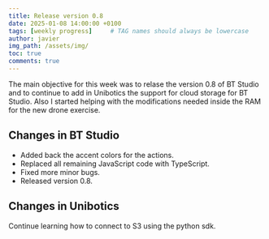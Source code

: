 ```yaml
---
title: Release version 0.8
date: 2025-01-08 14:00:00 +0100
tags: [weekly progress]     # TAG names should always be lowercase
author: javier
img_path: /assets/img/
toc: true
comments: true
---
```


The main objective for this week was to relase the version 0.8 of BT Studio and to continue to add in Unibotics the support for cloud storage for BT Studio. Also I started helping with the modifications needed inside the RAM for the new drone exercise.

## Changes in BT Studio

- Added back the accent colors for the actions.
- Replaced all remaining JavaScript code with TypeScript.
- Fixed more minor bugs.
- Released version 0.8.

## Changes in Unibotics

Continue learning how to connect to S3 using the python sdk.
